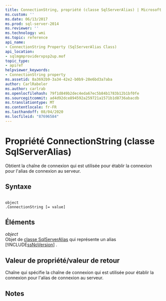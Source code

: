 ```yaml
---
title: ConnectionString, propriété (classe SqlServerAlias) | Microsoft Docs
ms.custom: ''
ms.date: 06/13/2017
ms.prod: sql-server-2014
ms.reviewer: ''
ms.technology: wmi
ms.topic: reference
api_name:
- ConnectionString Property (SqlServerAlias Class)
api_location:
- sqlmgmproviderxpsp2up.mof
topic_type:
- apiref
helpviewer_keywords:
- ConnectionString property
ms.assetid: 8a3692b9-3a34-42e2-b0b9-28e6bd3a7aba
author: CarlRabeler
ms.author: carlrab
ms.openlocfilehash: 79f1d849b2dec4eda67ec5b84b1783b12b1bf0fe
ms.sourcegitcommit: ad4d92dce894592a259721a1571b1d8736abacdb
ms.translationtype: MT
ms.contentlocale: fr-FR
ms.lasthandoff: 08/04/2020
ms.locfileid: "87696584"
---
```

# <a name="connectionstring-property-sqlserveralias-class"></a>Propriété ConnectionString (classe SqlServerAlias)
  Obtient la chaîne de connexion qui est utilisée pour établir la connexion pour l'alias de connexion au serveur.  
  
## <a name="syntax"></a>Syntaxe  
  
```  
  
object  
.ConnectionString [= value]  
```  
  
## <a name="parts"></a>Éléments  
 *object*  
 Objet de [classe SqlServerAlias](sqlserveralias-class.md) qui représente un alias [!INCLUDE[ssNoVersion](../../../includes/ssnoversion-md.md)] .  
  
## <a name="property-valuereturn-value"></a>Valeur de propriété/valeur de retour  
 Chaîne qui spécifie la chaîne de connexion qui est utilisée pour établir la connexion pour l'alias de connexion au serveur.  
  
## <a name="remarks"></a>Notes  
  
